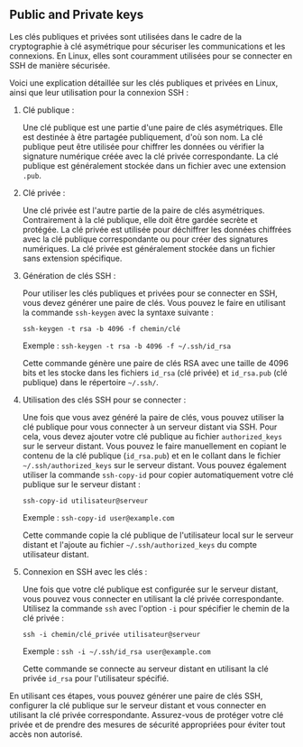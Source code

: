 ## Public and Private keys

Les clés publiques et privées sont utilisées dans le cadre de la cryptographie à clé asymétrique pour sécuriser les communications et les connexions. En Linux, elles sont couramment utilisées pour se connecter en SSH de manière sécurisée.

Voici une explication détaillée sur les clés publiques et privées en Linux, ainsi que leur utilisation pour la connexion SSH :

1. Clé publique :

   Une clé publique est une partie d'une paire de clés asymétriques. Elle est destinée à être partagée publiquement, d'où son nom. La clé publique peut être utilisée pour chiffrer les données ou vérifier la signature numérique créée avec la clé privée correspondante. La clé publique est généralement stockée dans un fichier avec une extension `.pub`.

2. Clé privée :

   Une clé privée est l'autre partie de la paire de clés asymétriques. Contrairement à la clé publique, elle doit être gardée secrète et protégée. La clé privée est utilisée pour déchiffrer les données chiffrées avec la clé publique correspondante ou pour créer des signatures numériques. La clé privée est généralement stockée dans un fichier sans extension spécifique.

3. Génération de clés SSH :

   Pour utiliser les clés publiques et privées pour se connecter en SSH, vous devez générer une paire de clés. Vous pouvez le faire en utilisant la commande `ssh-keygen` avec la syntaxe suivante :
   ```
   ssh-keygen -t rsa -b 4096 -f chemin/clé
   ```
   Exemple : `ssh-keygen -t rsa -b 4096 -f ~/.ssh/id_rsa`
   
   Cette commande génère une paire de clés RSA avec une taille de 4096 bits et les stocke dans les fichiers `id_rsa` (clé privée) et `id_rsa.pub` (clé publique) dans le répertoire `~/.ssh/`.

4. Utilisation des clés SSH pour se connecter :

   Une fois que vous avez généré la paire de clés, vous pouvez utiliser la clé publique pour vous connecter à un serveur distant via SSH. Pour cela, vous devez ajouter votre clé publique au fichier `authorized_keys` sur le serveur distant. Vous pouvez le faire manuellement en copiant le contenu de la clé publique (`id_rsa.pub`) et en le collant dans le fichier `~/.ssh/authorized_keys` sur le serveur distant. Vous pouvez également utiliser la commande `ssh-copy-id` pour copier automatiquement votre clé publique sur le serveur distant :
   ```
   ssh-copy-id utilisateur@serveur
   ```
   Exemple : `ssh-copy-id user@example.com`
   
   Cette commande copie la clé publique de l'utilisateur local sur le serveur distant et l'ajoute au fichier `~/.ssh/authorized_keys` du compte utilisateur distant.

5. Connexion en SSH avec les clés :

   Une fois que votre clé publique est configurée sur le serveur distant, vous pouvez vous connecter en utilisant la clé privée correspondante. Utilisez la commande `ssh` avec l'option `-i` pour spécifier le chemin de la clé privée :
   ```
   ssh -i chemin/clé_privée utilisateur@serveur
   ```
   Exemple : `ssh -i ~/.ssh/id_rsa user@example.com`
   
   Cette commande se connecte au serveur distant en utilisant la clé privée `id_rsa` pour l'utilisateur spécifié.

En utilisant ces étapes, vous pouvez générer une paire de clés SSH, configurer la clé publique sur le serveur distant et vous connecter en utilisant la clé privée correspondante. Assurez-vous de protéger votre clé privée et de prendre des mesures de sécurité appropriées pour éviter tout accès non autorisé.
